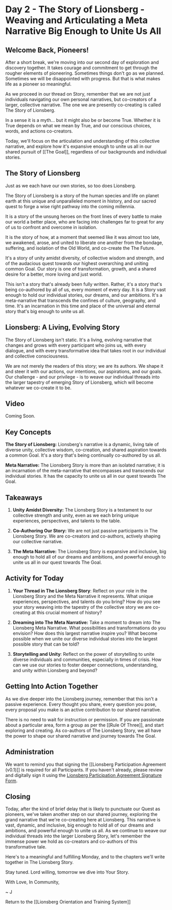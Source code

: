 # Day 2 - The Story of Lionsberg - Weaving and Articulating a Meta Narrative Big Enough to Unite Us All

  
## Welcome Back, Pioneers!

After a short break, we're moving into our second day of exploration and discovery together. It takes courage and commitment to get through the rougher elements of pioneering. Sometimes things don't go as we planned. Sometimes we will be disappointed with progress. But that is what makes life as a pioneer so meaningful. 

As we proceed in our thread on Story, remember that we are not just individuals navigating our own personal narratives, but co-creators of a larger, collective narrative. The one we are presently co-creating is called The Story of Lionsberg. 

In a sense it is a myth... but it might also be or become True. Whether it is True depends on what we mean by True, and our conscious choices, words, and actions co-creators.

Today, we'll focus on the articulation and understanding of this collective narrative, and explore how it's expansive enough to unite us all in our shared pursuit of [[The Goal]], regardless of our backgrounds and individual stories.

## The Story of Lionsberg

Just as we each have our own stories, so too does Lionsberg. 

The Story of Lionsberg is a story of the human species and life on planet earth at this unique and unparalleled moment in history, and our sacred quest to forge a wise right pathway into the coming millennia. 

It is a story of the unsung heroes on the front lines of every battle to make our world a better place, who are facing into challenges far to great for any of us to confront and overcome in isolation. 

It is the story of how, at a moment that seemed like it was almost too late, we awakened, arose, and united to liberate one another from the bondage, suffering, and isolation of the Old World, and co-create the The Future. 

It's a story of unity amidst diversity, of collective wisdom and strength, and of the audacious quest towards our highest overarching and uniting common Goal. Our story is one of transformation, growth, and a shared desire for a better, more loving and just world.

This isn't a story that's already been fully written. Rather, it's a story that's being co-authored by all of us, every moment of every day. It is a Story vast enough to hold our individual stories, our dreams, and our ambitions. It's a meta-narrative that transcends the confines of culture, geography, and time. It's an incarnation in this time and place of the universal and eternal story that's big enough to unite us all.

## Lionsberg: A Living, Evolving Story

The Story of Lionsberg isn't static. It's a living, evolving narrative that changes and grows with every participant who joins us, with every dialogue, and with every transformative idea that takes root in our individual and collective consciousness.

We are not merely the readers of this story; we are its authors. We shape it and steer it with our actions, our intentions, our aspirations, and our goals. Our challenge - and our privilege - is to weave our individual threads into the larger tapestry of emerging Story of Lionsberg, which will become whatever we co-create it to be. 

## Video

Coming Soon. 

## Key Concepts

**The Story of Lionsberg:** Lionsberg's narrative is a dynamic, living tale of diverse unity, collective wisdom, co-creation, and shared aspiration towards a common Goal. It's a story that's being continually co-authored by us all.

**Meta Narrative:** The Lionsberg Story is more than an isolated narrative; it is an incarnation of the meta-narrative that encompasses and transcends our individual stories. It has the capacity to unite us all in our quest towards The Goal.

## Takeaways

1. **Unity Amidst Diversity:** The Lionsberg Story is a testament to our collective strength and unity, even as we each bring unique experiences, perspectives, and talents to the table.
    
2. **Co-Authoring Our Story:** We are not just passive participants in The Lionsberg Story. We are co-creators and co-authors, actively shaping our collective narrative.
    
3. **The Meta Narrative:** The Lionsberg Story is expansive and inclusive, big enough to hold all of our dreams and ambitions, and powerful enough to unite us all in our quest towards The Goal.
    

## Activity for Today

1. **Your Thread in The Lionsberg Story**: Reflect on your role in the Lionsberg Story and the Meta Narrative it represents. What unique experiences, perspectives, and talents do you bring? How do you see your story weaving into the tapestry of the collective story we are co-creating at this crucial moment of history?
    
2. **Dreaming into The Meta Narrative:** Take a moment to dream into The Lionsberg Meta Narrative. What possibilities and transformations do you envision? How does this largest narrative inspire you? What become possible when we unite our diverse individual stories into the largest possible story that can be told? 

3. **Storytelling and Unity**: Reflect on the power of storytelling to unite diverse individuals and communities, especially in times of crisis. How can we use our stories to foster deeper connections, understanding, and unity within Lionsberg and beyond?

## Getting Into Action Together

As we dive deeper into the Lionsberg journey, remember that this isn't a passive experience. Every thought you share, every question you pose, every proposal you make is an active contribution to our shared narrative.

There is no need to wait for instruction or permission. If you are passionate about a particular area, form a group as per the [[Rule Of Three]], and start exploring and creating. As co-authors of The Lionsberg Story, we all have the power to shape our shared narrative and journey towards The Goal.

## Administration

We want to remind you that signing the [[Lionsberg Participation Agreement (v0.1)]] is required for all Participants. If you haven't already, please review and digitally sign it using the [Lionsberg Participation Agreement Signature Form](https://forms.gle/zWKpbvfQv1f6xYfe6).

## Closing

Today, after the kind of brief delay that is likely to punctuate our Quest as pioneers, we've taken another step on our shared journey, exploring the grand narrative that we're co-creating here at Lionsberg. This narrative is vast, dynamic, and inclusive, big enough to hold all of our dreams and ambitions, and powerful enough to unite us all. As we continue to weave our individual threads into the larger Lionsberg Story, let's remember the immense power we hold as co-creators and co-authors of this transformative tale.

Here's to a meaningful and fulfilling Monday, and to the chapters we'll write together in The Lionsberg Story.

Stay tuned. Lord willing, tomorrow we dive into Your Story. 

With Love, In Community,

~ J

Return to the [[Lionsberg Orientation and Training System]]